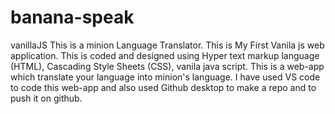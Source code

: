 # banana-speak
vanillaJS
This is a minion Language Translator.   This is My First Vanila js web application. This is coded and designed using Hyper text markup language (HTML), Cascading Style Sheets (CSS), vanila java script. This is a web-app which translate your language into minion's language.
I have used VS code to code this web-app and also used Github desktop to make a repo and to push it on github.

